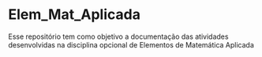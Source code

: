 # Elem_Mat_Aplicada
Esse repositório tem como objetivo a documentação das atividades desenvolvidas na disciplina opcional de Elementos de Matemática Aplicada
